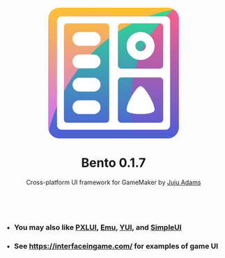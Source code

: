 <p align="center"><img src="https://raw.githubusercontent.com/JujuAdams/bento/master/LOGO.png" style="display:block; margin:auto; width:300px"></p>
<h1 align="center">Bento 0.1.7</h1>

<p align="center">Cross-platform UI framework for GameMaker by <a href="https://www.jujuadams.com/" target="_blank">Juju Adams</a></p>

&nbsp;

&nbsp;

- ### You may also like [PXLUI](https://github.com/1pxlchibs/PXLUI), [Emu](https://github.com/DragoniteSpam/Emu), [YUI](https://github.com/shdwcat/YUI), and [SimpleUI](https://github.com/evolutionleo/SimpleUI)
- ### See https://interfaceingame.com/ for examples of game UI
